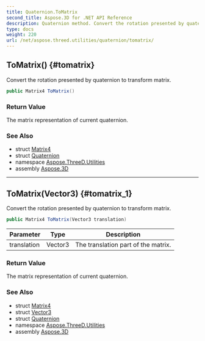 ```yaml
---
title: Quaternion.ToMatrix
second_title: Aspose.3D for .NET API Reference
description: Quaternion method. Convert the rotation presented by quaternion to transform matrix
type: docs
weight: 220
url: /net/aspose.threed.utilities/quaternion/tomatrix/
---
```

## ToMatrix() {#tomatrix}

Convert the rotation presented by quaternion to transform matrix.

```csharp
public Matrix4 ToMatrix()
```

### Return Value

The matrix representation of current quaternion.

### See Also

* struct [Matrix4](../../matrix4/)
* struct [Quaternion](../)
* namespace [Aspose.ThreeD.Utilities](../../../aspose.threed.utilities/)
* assembly [Aspose.3D](../../../)

---

## ToMatrix(Vector3) {#tomatrix_1}

Convert the rotation presented by quaternion to transform matrix.

```csharp
public Matrix4 ToMatrix(Vector3 translation)
```

| Parameter | Type | Description |
| --- | --- | --- |
| translation | Vector3 | The translation part of the matrix. |

### Return Value

The matrix representation of current quaternion.

### See Also

* struct [Matrix4](../../matrix4/)
* struct [Vector3](../../vector3/)
* struct [Quaternion](../)
* namespace [Aspose.ThreeD.Utilities](../../../aspose.threed.utilities/)
* assembly [Aspose.3D](../../../)


